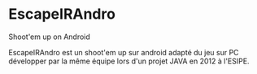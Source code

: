 EscapeIRAndro
=============

Shoot'em up on Android

EscapeIRAndro est un shoot'em up sur android adapté du jeu sur PC développer par la même équipe lors d'un projet JAVA en 2012 à l'ESIPE.